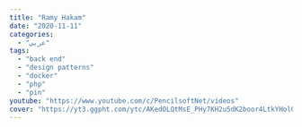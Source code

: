 ```yaml
---
title: "Ramy Hakam"
date: "2020-11-11"
categories:
  - "عربي"
tags:
  - "back end"
  - "design patterns"
  - "docker"
  - "php"
  - "pin"
youtube: "https://www.youtube.com/c/PencilsoftNet/videos"
cover: "https://yt3.ggpht.com/ytc/AKedOLQtMsE_PHy7KH2u5dK2boor4LtkYHolOUQXgNlrRQ=s88-c-k-c0x00ffffff-no-rj"
---
```

